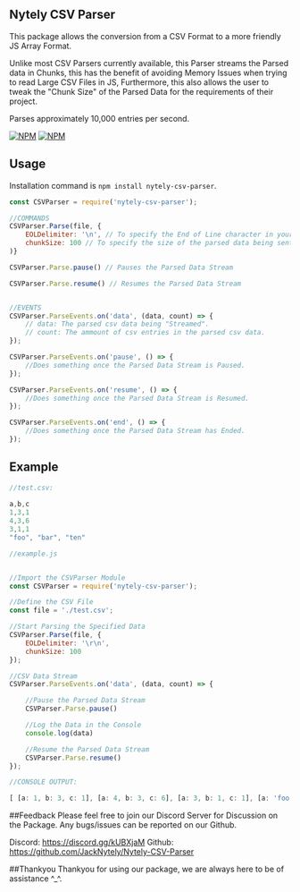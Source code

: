 ## Nytely CSV Parser

This package allows the conversion from a CSV Format to a more friendly JS Array Format.

Unlike most CSV Parsers currently available, this Parser streams the Parsed data in Chunks,
this has the benefit of avoiding Memory Issues when trying to read Large CSV Files in JS, Furthermore, this also allows
the user to tweak the "Chunk Size" of the Parsed Data for the requirements of their project.

Parses approximately 10,000 entries per second.

[![NPM](https://nodei.co/npm/nytely-csv-parser.png?stars&downloads)](https://nodei.co/npm/nytely-csv-parser/) [![NPM](https://nodei.co/npm-dl/nytely-csv-parser.png)](https://nodei.co/npm/nytely-csv-parser/)

## Usage

Installation command is `npm install nytely-csv-parser`.

```js
const CSVParser = require('nytely-csv-parser');

//COMMANDS
CSVParser.Parse(file, {
	EOLDelimiter: '\n', // To specify the End of Line character in your chosen CSV File (NOT REQUIRED).
	chunkSize: 100 // To specify the size of the parsed data being sent (Approximately 500 CSV Entries per 1 Chunk).
)}

CSVParser.Parse.pause() // Pauses the Parsed Data Stream

CSVParser.Parse.resume() // Resumes the Parsed Data Stream


//EVENTS
CSVParser.ParseEvents.on('data', (data, count) => {
	// data: The parsed csv data being "Streamed".
	// count: The ammount of csv entries in the parsed csv data.
});

CSVParser.ParseEvents.on('pause', () => {
	//Does something once the Parsed Data Stream is Paused.
});

CSVParser.ParseEvents.on('resume', () => {
	//Does something once the Parsed Data Stream is Resumed.
});

CSVParser.ParseEvents.on('end', () => {
	//Does something once the Parsed Data Stream has Ended.
});
```

## Example
```js
//test.csv:
	
a,b,c
1,3,1
4,3,6
3,1,1
"foo", "bar", "ten"
```

```js
//example.js


//Import the CSVParser Module
const CSVParser = require('nytely-csv-parser');

//Define the CSV File
const file = './test.csv';

//Start Parsing the Specified Data
CSVParser.Parse(file, {
	EOLDelimiter: '\r\n',
	chunkSize: 100
});

//CSV Data Stream
CSVParser.ParseEvents.on('data', (data, count) => {

	//Pause the Parsed Data Stream
	CSVParser.Parse.pause()

	//Log the Data in the Console
	console.log(data)

	//Resume the Parsed Data Stream
	CSVParser.Parse.resume()
});
```

```js
//CONSOLE OUTPUT:

[ [a: 1, b: 3, c: 1], [a: 4, b: 3, c: 6], [a: 3, b: 1, c: 1], [a: 'foo', b: 'bar', c: 'world'] ]
```

##Feedback
Please feel free to join our Discord Server for Discussion on the Package.
Any bugs/issues can be reported on our Github.

Discord: https://discord.gg/kUBXjaM
Github: https://github.com/JackNytely/Nytely-CSV-Parser

##Thankyou
Thankyou for using our package, we are always here to be of assistance ^_^.